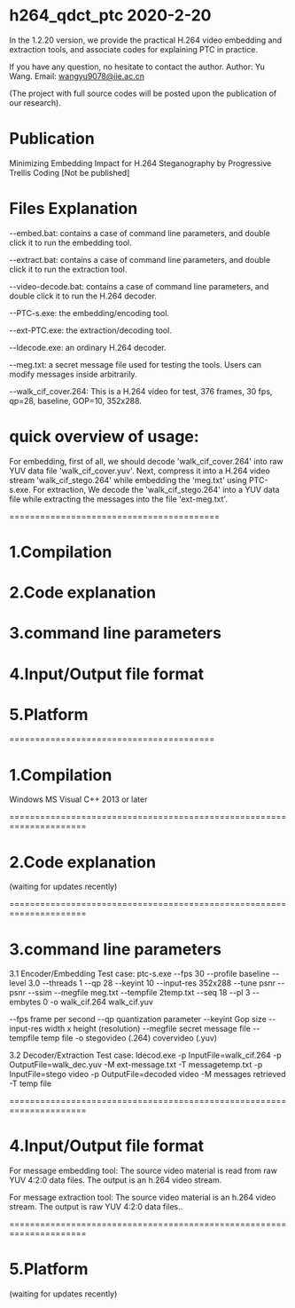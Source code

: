 # h264_qdct_ptc 2020-2-20 

In the 1.2.20 version, we provide the practical H.264 video embedding and extraction tools, and associate codes for explaining PTC in practice. 
 
If you have any question, no hesitate to contact the author.
Author: Yu Wang. Email: wangyu9078@iie.ac.cn

(The project with full source codes will be posted upon the publication of our research).

# Publication
Minimizing Embedding Impact for H.264 Steganography by Progressive Trellis Coding
[Not be published]

# Files Explanation
--embed.bat: contains a case of command line parameters, and double click it to run the embedding tool.

--extract.bat: contains a case of command line parameters, and double click it to run the extraction tool.

--video-decode.bat: contains a case of command line parameters, and double click it to run the H.264 decoder.

--PTC-s.exe: the embedding/encoding tool.

--ext-PTC.exe: the extraction/decoding tool.

--ldecode.exe: an ordinary H.264 decoder.

--meg.txt: a secret message file used for testing the tools. Users can 
modify messages inside arbitrarily.

--walk_cif_cover.264: This is a H.264 video for test, 376 frames, 30 fps, qp=28,  baseline, GOP=10, 352x288.

# quick overview of usage:
For embedding, first of all, we should decode 'walk_cif_cover.264' into raw YUV data file 'walk_cif_cover.yuv'. Next, compress it into a H.264 video stream 'walk_cif_stego.264' while embedding the 'meg.txt' using PTC-s.exe. 
For extraction, We decode the 'walk_cif_stego.264' into a YUV data file while extracting the messages into the file 'ext-meg.txt'.

=========================================

# 1.Compilation
# 2.Code explanation
# 3.command line parameters
# 4.Input/Output file format
# 5.Platform

========================================

# 1.Compilation
Windows
MS Visual C++ 2013 or later

=====================================================================

# 2.Code explanation
(waiting for updates recently)

=====================================================================

# 3.command line parameters
3.1 Encoder/Embedding
Test case:
ptc-s.exe --fps 30 --profile baseline --level 3.0 --threads 1 --qp 28 --keyint 10 --input-res 352x288 --tune psnr --psnr --ssim --megfile meg.txt --tempfile 2temp.txt --seq 18 --pl 3 --embytes 0 -o walk_cif.264 walk_cif.yuv 

--fps frame per second
--qp quantization parameter
--keyint Gop size
--input-res width x height (resolution)
--megfile secret message file
--tempfile temp file
-o stegovideo (.264) covervideo (.yuv) 

3.2 Decoder/Extraction
Test case:
ldecod.exe -p InputFile=walk_cif.264 -p OutputFile=walk_dec.yuv -M ext-message.txt -T messagetemp.txt
-p InputFile=stego video 
-p OutputFile=decoded video
-M messages retrieved
-T temp file

=====================================================================

# 4.Input/Output file format
For message embedding tool:
The source video material is read from raw YUV 4:2:0 data files.
The output is an h.264 video stream.

For message extraction tool:
The source video material is an h.264 video stream.
The output is raw YUV 4:2:0 data files..

=====================================================================

# 5.Platform
(waiting for updates recently)





